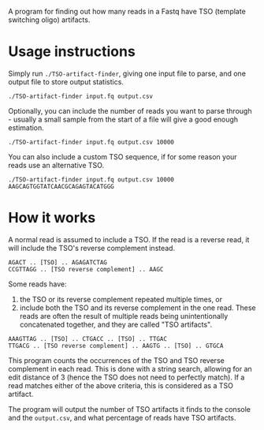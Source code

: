A program for finding out how many reads in a Fastq have TSO (template switching oligo) artifacts.

# Usage instructions

Simply run `./TSO-artifact-finder`, giving one input file to parse, and one output file to store output statistics.

```
./TSO-artifact-finder input.fq output.csv
```

Optionally, you can include the number of reads you want to parse through - usually a small sample from the start of a file will give a good enough estimation.

```
./TSO-artifact-finder input.fq output.csv 10000
```

You can also include a custom TSO sequence, if for some reason your reads use an alternative TSO.

```
./TSO-artifact-finder input.fq output.csv 10000 AAGCAGTGGTATCAACGCAGAGTACATGGG
```

# How it works

A normal read is assumed to include a TSO. If the read is a reverse read, it will include the TSO's reverse complement instead.

```
AGACT .. [TSO] .. AGAGATCTAG
CCGTTAGG .. [TSO reverse complement] .. AAGC
```

Some reads have:
1. the TSO or its reverse complement repeated multiple times, or 
2. include both the TSO and its reverse complement in the one read. 
These reads are often the result of multiple reads being unintentionally concatenated together, and they are called "TSO artifacts".

```
AAAGTTAG .. [TSO] .. CTGACC .. [TSO] .. TTGAC
TTGACG .. [TSO reverse complement] .. AAGTG .. [TSO] .. GTGCA
```

This program counts the occurrences of the TSO and TSO reverse complement in each read. This is done with a string search, allowing for an edit distance of 3 (hence the TSO does not need to perfectly match). If a read matches either of the above criteria, this is considered as a TSO artifact.

The program will output the number of TSO artifacts it finds to the console and the `output.csv`, and what percentage of reads have TSO artifacts.
